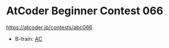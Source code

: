 # AtCoder Beginner Contest 066

https://atcoder.jp/contests/abc066

- B-train: [AC](https://atcoder.jp/contests/abc066/submissions/35617214)
